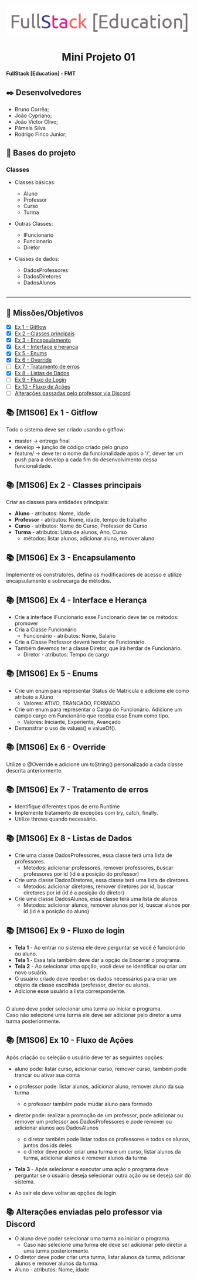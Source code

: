 ![logo.png](logo.png)
 <h1 align="center"> Mini Projeto 01 </h1>

**FullStack [Education] - FMT**

## ✒️ Desenvolvedores
- Bruno Corrêa;
- João Cypriano;
- João Victor Olivo;
- Pâmela Silva
- Rodrigo Finco Junior;

## 🚀 Bases do projeto
### Classes
- Classes básicas:
  - Aluno
  - Professor
  - Curso
  - Turma


- Outras Classes:
  - IFuncionario
  - Funcionario
  - Diretor


- Classes de dados:
  - DadosProfessores
  - DadosDiretores
  - DadosAlunos
    <br/><br/>
---

## 🎯  Missões/Objetivos
- [x] [Ex 1 - Gitflow](#-m1s06-ex-1---gitflow)
- [x] [Ex 2 - Classes principais](#-m1s06-ex-2---classes-principais)
- [x] [Ex 3 - Encapsulamento](#-m1s06-ex-3---encapsulamento)
- [x] [Ex 4 - Interface e herança](#-m1s06-ex-4---interface-e-herança)
- [x] [Ex 5 - Enums](#-m1s06-ex-5---enums)
- [x] [Ex 6 - Override](#-m1s06-ex-6---override)
- [ ] [Ex 7 - Tratamento de erros](#-m1s06-ex-7---tratamento-de-erros)
- [x] [Ex 8 - Listas de Dados](#-m1s06-ex-8---listas-de-dados)
- [ ] [Ex 9 - Fluxo de Login](#-m1s06-ex-9---fluxo-de-login)
- [ ] [Ex 10 - Fluxo de Ações](#-m1s06-ex-10---fluxo-de-ações)
- [ ] [Alterações passadas pelo professor via Discord](#-alterações-enviadas-pelo-professor-via-discord)

## 📚 [M1S06] Ex 1 - Gitflow
Todo o sistema deve ser criado usando o gitflow: <br/>
- master → entrega final
- develop → junção de código criado pelo grupo
- feature/ → deve ter o nome da funcionalidade após o '/', dever ter um push para
  a develop a cada fim do desenvolvimento dessa funcionalidade.

## 📚 [M1S06] Ex 2 - Classes principais
Criar as classes para entidades principais: <br/>
- **Aluno** - atributos: Nome, idade
- **Professor** - atributos: Nome, idade, tempo de trabalho
- **Curso** - atributos: Nome do Curso, Professor do Curso
- **Turma** - atributos: Lista de alunos, Ano, Curso
  - métodos: listar alunos, adicionar aluno, remover aluno

## 📚 [M1S06] Ex 3 - Encapsulamento
Implemente os construtores, defina os modificadores de acesso e utilize
encapsulamento e sobrecarga de métodos.

## 📚 [M1S06] Ex 4 - Interface e Herança
- Crie a interface IFuncionario esse Funcionario deve ter os métodos: promover
- Cria a Classe Funcionário
  - Funcionário - atributos: Nome, Salario
- Crie a Classe Professor deverá herdar de Funcionário.
- Também devemos ter a classe Diretor, que irá herdar de Funcionário.
  - Diretor - atributos: Tempo de cargo

## 📚 [M1S06] Ex 5 - Enums
- Crie um enum para representar Status de Matricula e adicione ele como
  atributo a Aluno
  - Valores: ATIVO, TRANCADO, FORMADO
- Crie um enum para representar o Cargo do Funcionário. 
Adicione um campo cargo em Funcionário que receba esse Enum como tipo.
  - Valores: Iniciante, Experiente, Avançado
- Demonstrar o uso de values() e valueOf().

## 📚 [M1S06] Ex 6 - Override
Utilize o @Override e adicione um toString() personalizado a cada classe
descrita anteriormente.

## 📚 [M1S06] Ex 7 - Tratamento de erros
- Identifique diferentes tipos de erro Runtime
- Implemente tratamento de exceções com try, catch, finally.
- Utilize throws quando necessário.

## 📚 [M1S06] Ex 8 - Listas de Dados
- Crie uma classe DadosProfessores, essa classe terá uma lista de professores.
  - Metodos: adicionar professores, remover professores, buscar professores por id (id é a posição do professor)
- Crie uma classe DadosDiretores, essa classe terá uma lista de diretores.
  - Metodos: adicionar diretores, remover diretores por id, buscar diretores por id (id é a posição do diretor)
- Crie uma classe DadosAlunos, essa classe terá uma lista de alunos.
  - Metodos: adicionar alunos, remover alunos por id, buscar alunos por id (id é a posição do aluno)

## 📚 [M1S06] Ex 9 - Fluxo de login
- **Tela 1** - Ao entrar no sistema ele deve perguntar se você é funcionário ou
  aluno.
- **Tela 1** - Essa tela também deve dar a opção de Encerrar o programa.
- **Tela 2** - Ao selecionar uma opção, você deve se identificar ou criar um novo usuário.
- O usuário criado deve receber os dados necessários para criar um objeto da
  classe escolhida (professor, diretor ou aluno).
- Adicione esse usuário a lista correspondente. <br/><br/>

O aluno deve poder selecionar uma turma ao iniciar o programa. <br/>
Caso não selecione uma turma ele deve ser adicionar pelo diretor a uma turma posteriormente.

## 📚 [M1S06] Ex 10 - Fluxo de Ações
Após criação ou seleção o usuário deve ter as seguintes opções:
- aluno pode: listar curso, adicionar curso, remover curso,
  também pode trancar ou ativar sua conta
- o professor pode: listar alunos, adicionar aluno, remover aluno da sua turma
  - o professor também pode mudar aluno para formado
- diretor pode: realizar a promoção de um professor, pode adicionar ou remover
  um professor aos DadosProfessores e pode remover ou adicionar alunos aos DadosAlunos
  - o diretor também pode listar todos os professores e todos os alunos, juntos dos ids deles
  - o diretor deve poder criar uma turma e um curso, listar alunos da turma, 
  adicionar alunos e remover alunos da turma

- **Tela 3** - Após selecionar e executar uma ação o programa deve perguntar se o usuário
  deseja selecionar outra ação ou se deseja sair do sistema.
- Ao sair ele deve voltar as opções de login

## 📚 Alterações enviadas pelo professor via Discord
- O aluno deve poder selecionar uma turma ao iniciar o programa.
  - Caso não selecione uma turma ele deve ser adicionar pelo diretor a uma turma posteriormente.
- O diretor deve poder criar uma turma, listar alunos da turma, adicionar alunos e remover alunos da turma.
- Aluno - atributos: Nome, idade
